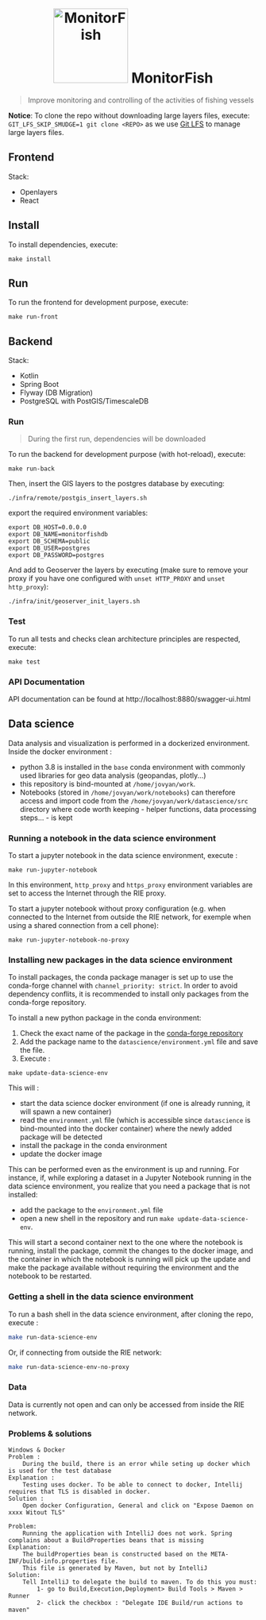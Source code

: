 <h1 align="center">
  <img src="https://d33wubrfki0l68.cloudfront.net/daf4a5624cac646b0bc921d0a72ae1cf1912b902/35340/img/eig4/monitorfish.png" alt="MonitorFish" title="MonitorFish" height="150px" />
  MonitorFish
</h1>

> Improve monitoring and controlling of the activities of fishing vessels

**Notice**: To clone the repo without downloading large layers files, execute: `GIT_LFS_SKIP_SMUDGE=1 git clone <REPO>` as we use [Git LFS](https://git-lfs.github.com/) to manage large layers files.
## Frontend

Stack:
- Openlayers
- React

## Install

To install dependencies, execute:
```shell
make install
```

## Run

To run the frontend for development purpose, execute:
```shell
make run-front
```

## Backend

Stack:
- Kotlin
- Spring Boot
- Flyway (DB Migration)
- PostgreSQL with PostGIS/TimescaleDB

### Run

> During the first run, dependencies will be downloaded

To run the backend for development purpose (with hot-reload), execute:
```shell
make run-back
```

Then, insert the GIS layers to the postgres database by executing:
```shell
./infra/remote/postgis_insert_layers.sh
```

export the required environment variables:
```
export DB_HOST=0.0.0.0
export DB_NAME=monitorfishdb
export DB_SCHEMA=public
export DB_USER=postgres
export DB_PASSWORD=postgres
```

And add to Geoserver the layers by executing (make sure to remove your proxy if you have one configured with `unset HTTP_PROXY` and `unset http_proxy`):
```shell
./infra/init/geoserver_init_layers.sh
```

### Test

To run all tests and checks clean architecture principles are respected, execute:
```shell
make test
```

### API Documentation

API documentation can be found at http://localhost:8880/swagger-ui.html

## Data science

Data analysis and visualization is performed in a dockerized environment. Inside the docker environment :
* python 3.8 is installed in the `base` conda environment with commonly used libraries for geo data analysis (geopandas, plotly...)
* this repository is bind-mounted at `/home/jovyan/work`.
* Notebooks (stored in `/home/jovyan/work/notebooks`) can therefore access and import code from the `/home/jovyan/work/datascience/src` directory where code worth keeping - helper functions, data processing steps... - is kept

### Running a notebook in the data science environment
To start a jupyter notebook in the data science environment, execute :
```shell
make run-jupyter-notebook
```

In this environment, `http_proxy` and `https_proxy` environment variables are set to access the Internet through the RIE proxy.

To start a jupyter notebook without proxy configuration (e.g. when connected to the Internet from outside the RIE network, for exemple when using a shared connection from a cell phone):

```shell
make run-jupyter-notebook-no-proxy
```

### Installing new packages in the data science environment
To install packages, the conda package manager is set up to use the conda-forge channel with `channel_priority: strict`. In order to avoid dependency conflits, it is recommended to install only packages from the conda-forge repository.

To install a new python package in the conda environment:
1. Check the exact name of the package in the [conda-forge repository](https://anaconda.org/conda-forge)
2. Add the package name to the `datascience/environment.yml` file and save the file.
3. Execute :
```shell
make update-data-science-env
```
This will :
* start the data science docker environment (if one is already running, it will spawn a new container)
* read the `environment.yml` file (which is accessible since `datascience` is bind-mounted into the docker container) where the newly added package will be detected
* install the package in the conda environment
* update the docker image

This can be performed even as the environment is up and running. For instance, if, while exploring a dataset in a Jupyter Notebook running in the data science environment, you realize that you need a package that is not installed: 
* add the package to the `environment.yml` file
* open a new shell in the repository and run `make update-data-science-env`.

This will start a second container next to the one where the notebook is running, install the package, commit the changes to the docker image, and the container in which the notebook is running will pick up the update and make the package available without requiring the environment and the notebook to be restarted.

### Getting a shell in the data science environment
To run a bash shell in the data science environment, after cloning the repo, execute :
```bash
make run-data-science-env
```
Or, if connecting from outside the RIE network:
```bash
make run-data-science-env-no-proxy
```

### Data
Data is currently not open and can only be accessed from inside the RIE network.

### Problems & solutions

```
Windows & Docker
Problem :
    During the build, there is an error while seting up docker which is used for the test database
Explanation :
    Testing uses docker. To be able to connect to docker, Intellij requires that TLS is disabled in docker.
Solution :
    Open docker Configuration, General and click on "Expose Daemon on xxxx Witout TLS"
```

```
Problem:
    Running the application with IntelliJ does not work. Spring complains about a BuildProperties beans that is missing
Explanation:
    The buildProperties bean is constructed based on the META-INF/build-info.properties file.
    This file is generated by Maven, but not by IntelliJ
Solution:
    Tell IntelliJ to delegate the build to maven. To do this you must:
        1- go to Build,Execution,Deployment> Build Tools > Maven > Runner
        2- click the checkbox : "Delegate IDE Build/run actions to maven"
```
